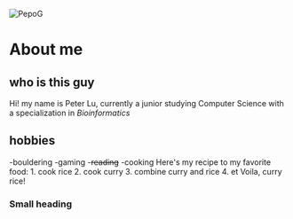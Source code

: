 ![PepoG](/Users/peterlu/Downloads/PepoG.png)
# **About me**
## who is this guy
Hi! my name is Peter Lu, currently a junior studying Computer Science with a
specialization in *Bioinformatics*
## hobbies
-bouldering
-gaming
-~~reading~~
-cooking
	Here's my recipe to my favorite food:
	1. cook rice
	2. cook curry
	3. combine curry and rice
	4. et Voila, curry rice!

### Small heading

